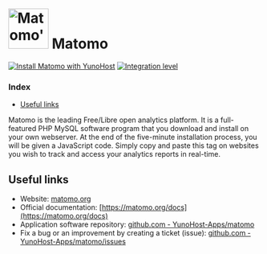 # <img src="/images/matomo_logo.png" height="80px" alt="Matomo's logo"> Matomo

[![Install Matomo with YunoHost](https://install-app.yunohost.org/install-with-yunohost.svg)](https://install-app.yunohost.org/?app=matomo) [![Integration level](https://dash.yunohost.org/integration/matomo.svg)](https://dash.yunohost.org/appci/app/matomo)

### Index

- [Useful links](#useful-links)

Matomo is the leading Free/Libre open analytics platform. It is a full-featured PHP MySQL software program that you download and install on your own webserver. At the end of the five-minute installation process, you will be given a JavaScript code. Simply copy and paste this tag on websites you wish to track and access your analytics reports in real-time.

## Useful links

+ Website: [matomo.org](https://matomo.org)
+ Official documentation: [https://matomo.org/docs](https://matomo.org/docs)
+ Application software repository: [github.com - YunoHost-Apps/matomo](https://github.com/YunoHost-Apps/matomo_ynh)
+ Fix a bug or an improvement by creating a ticket (issue): [github.com - YunoHost-Apps/matomo/issues](https://github.com/YunoHost-Apps/matomo_ynh/issues)
